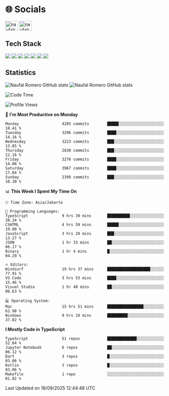 <h1 align="">🌐 Socials</h1>
<p align="left">
<a href="https://linkedin.com/in/naufal-romero-putra-pratama-9ab816177/" target="blank"><img align="center" src="https://raw.githubusercontent.com/rahuldkjain/github-profile-readme-generator/master/src/images/icons/Social/linked-in-alt.svg" alt="naufalromero" height="30" width="40" /></a>
<a href="https://instagram.com/naufalromero" target="blank"><img align="center" src="https://raw.githubusercontent.com/rahuldkjain/github-profile-readme-generator/master/src/images/icons/Social/instagram.svg" alt="naufalromero" height="30" width="40" /></a>
</p>


<h2 align="">Tech Stack</h2>
<div align="">
  <img src="https://img.shields.io/badge/next.js-000000?style=for-the-badge&logo=nextdotjs&logoColor=white"/>
 <img src="https://img.shields.io/badge/typescript-%23007ACC.svg?style=for-the-badge&logo=typescript&logoColor=white"/>
 <img src="https://img.shields.io/badge/react-%2320232a.svg?style=for-the-badge&logo=react&logoColor=%2361DAFB"/>
 <img src="https://img.shields.io/badge/tailwindcss-%2338B2AC.svg?style=for-the-badge&logo=tailwind-css&logoColor=white"/>
 <img src="https://img.shields.io/badge/Prisma-3982CE?style=for-the-badge&logo=Prisma&logoColor=white"/>
 <img src="https://img.shields.io/badge/javascript-%23323330.svg?style=for-the-badge&logo=javascript&logoColor=%23F7DF1E"/>
 <img src="https://img.shields.io/badge/java-%23ED8B00.svg?style=for-the-badge&logo=openjdk&logoColor=white"/>
</div>


<h2 align="">Statistics</h2>
<div align="">
<img src="https://github-readme-stats-xi-nine-74.vercel.app/api?username=romves&show_icons=true&theme=tokyonight&include_all_commits=true&count_private=true" alt="Naufal Romero GitHub stats"/>
<img src="https://github-readme-stats-xi-nine-74.vercel.app/api/top-langs/?username=romves&theme=tokyonight&hide_border=false&include_all_commits=true&count_private=true&layout=compact" alt="Naufal Romero GitHub stats"/>
</div>

<!--START_SECTION:waka-->
![Code Time](http://img.shields.io/badge/Code%20Time-2%2C930%20hrs%2039%20mins-blue)

![Profile Views](http://img.shields.io/badge/Profile%20Views-0-blue)

📅 **I'm Most Productive on Monday** 

```text
Monday                   4285 commits        █████░░░░░░░░░░░░░░░░░░░░   18.41 % 
Tuesday                  3296 commits        ████░░░░░░░░░░░░░░░░░░░░░   14.16 % 
Wednesday                3223 commits        ███░░░░░░░░░░░░░░░░░░░░░░   13.85 % 
Thursday                 2830 commits        ███░░░░░░░░░░░░░░░░░░░░░░   12.16 % 
Friday                   3276 commits        ████░░░░░░░░░░░░░░░░░░░░░   14.08 % 
Saturday                 3967 commits        ████░░░░░░░░░░░░░░░░░░░░░   17.04 % 
Sunday                   2398 commits        ███░░░░░░░░░░░░░░░░░░░░░░   10.30 % 
```


📊 **This Week I Spent My Time On** 

```text
🕑︎ Time Zone: Asia/Jakarta

💬 Programming Languages: 
TypeScript               9 hrs 39 mins       ██████████░░░░░░░░░░░░░░░   38.34 % 
CSHTML                   4 hrs 59 mins       █████░░░░░░░░░░░░░░░░░░░░   19.80 % 
JavaScript               3 hrs 20 mins       ███░░░░░░░░░░░░░░░░░░░░░░   13.27 % 
JSON                     1 hr 33 mins        ██░░░░░░░░░░░░░░░░░░░░░░░   06.17 % 
Binary                   1 hr 4 mins         █░░░░░░░░░░░░░░░░░░░░░░░░   04.29 % 

🔥 Editors: 
Windsurf                 19 hrs 37 mins      ███████████████████░░░░░░   77.91 % 
VS Code                  3 hrs 53 mins       ████░░░░░░░░░░░░░░░░░░░░░   15.46 % 
Visual Studio            1 hr 40 mins        ██░░░░░░░░░░░░░░░░░░░░░░░   06.63 % 

💻 Operating System: 
Mac                      15 hrs 51 mins      ████████████████░░░░░░░░░   62.98 % 
Windows                  9 hrs 19 mins       █████████░░░░░░░░░░░░░░░░   37.02 % 
```

**I Mostly Code in TypeScript** 

```text
TypeScript               51 repos            █████████████░░░░░░░░░░░░   52.04 % 
Jupyter Notebook         6 repos             ██░░░░░░░░░░░░░░░░░░░░░░░   06.12 % 
Dart                     3 repos             █░░░░░░░░░░░░░░░░░░░░░░░░   03.06 % 
Kotlin                   3 repos             █░░░░░░░░░░░░░░░░░░░░░░░░   03.06 % 
Makefile                 1 repo              ░░░░░░░░░░░░░░░░░░░░░░░░░   01.02 % 
```




 Last Updated on 18/09/2025 12:44:48 UTC
<!--END_SECTION:waka-->
